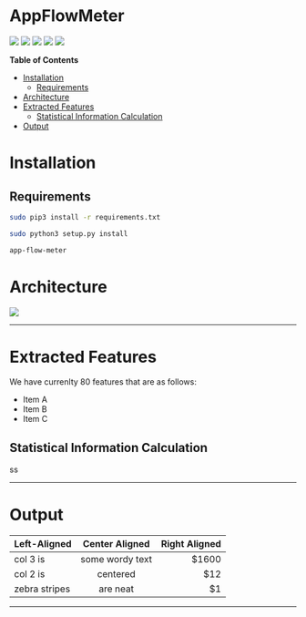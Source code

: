 # AppFlowMeter
![](https://img.shields.io/github/stars/pandao/editor.md.svg) ![](https://img.shields.io/github/forks/pandao/editor.md.svg) ![](https://img.shields.io/github/tag/pandao/editor.md.svg) ![](https://img.shields.io/github/release/pandao/editor.md.svg) ![](https://img.shields.io/github/issues/pandao/editor.md.svg)


**Table of Contents**

- [Installation](#installation)
  * [Requirements](#requirements)
- [Architecture](#architecture)
- [Extracted Features](#extracted-features)
  * [Statistical Information Calculation](#statistical-information-calculation)
- [Output](#output)


# Installation

## Requirements
```bash
sudo pip3 install -r requirements.txt
```
```bash
sudo python3 setup.py install
```
```bash
app-flow-meter
```


# Architecture

![](https://github.com/ahlashkari/AppFlowMeter/blob/features/10-update-readme-file/Architecture.svg)

                
----

# Extracted Features
                
We have currenlty 80 features that are as follows:
+ Item A
+ Item B
+ Item C

## Statistical Information Calculation
ss



----
                    
# Output
                    

| Left-Aligned  | Center Aligned  | Right Aligned |
| :------------ |:---------------:| -----:|
| col 3 is      | some wordy text | $1600 |
| col 2 is      | centered        |   $12 |
| zebra stripes | are neat        |    $1 |
                
----

